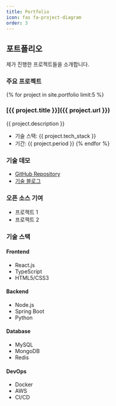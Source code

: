 ```yaml
---
title: Portfolio
icon: fas fa-project-diagram
order: 3
---
```


## 포트폴리오

제가 진행한 프로젝트들을 소개합니다.

### 주요 프로젝트

{% for project in site.portfolio limit:5 %}
### [{{ project.title }}]({{ project.url }})
{{ project.description }}
- 기술 스택: {{ project.tech_stack }}
- 기간: {{ project.period }}
{% endfor %}

### 기술 데모

- [GitHub Repository](https://github.com/haesikryu)
- [기술 블로그](https://haesikryu.github.io)

### 오픈 소스 기여

- 프로젝트 1
- 프로젝트 2

### 기술 스택

#### Frontend
- React.js
- TypeScript
- HTML5/CSS3

#### Backend
- Node.js
- Spring Boot
- Python

#### Database
- MySQL
- MongoDB
- Redis

#### DevOps
- Docker
- AWS
- CI/CD 